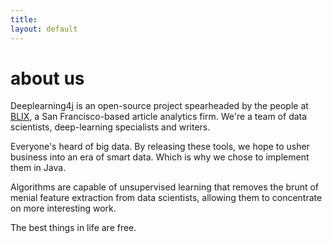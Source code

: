 ```yaml
---
title: 
layout: default
---
```


# about us

Deeplearning4j is an open-source project spearheaded by the people at [BLIX](blix.io), a San Francisco-based article analytics firm. We're a team of data scientists, deep-learning specialists and writers. 

Everyone's heard of big data. By releasing these tools, we hope to usher business into an era of smart data. Which is why we chose to implement them in Java. 

Algorithms are capable of unsupervised learning that removes the brunt of menial feature extraction from data scientists, allowing them to concentrate on more interesting work. 

The best things in life are free.